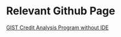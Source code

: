 # Relevant Github Page
[GIST Credit Analysis Program without IDE](https://github.com/AlpacaParker4592/GIST_Credit_Analysis_Program_without_IDE)
